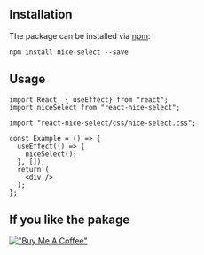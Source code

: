 ## Installation

The package can be installed via [npm](https://github.com/npm/cli):

```
npm install nice-select --save
```

## Usage

    import React, { useEffect} from "react";
    import niceSelect from "react-nice-select";

    import "react-nice-select/css/nice-select.css";

    const Example = () => {
      useEffect(() => {
    	niceSelect();
      }, []);
      return (
        <div />
      );
    };

## If you like the pakage

[!["Buy Me A Coffee"](https://www.buymeacoffee.com/assets/img/custom_images/orange_img.png)](https://www.buymeacoffee.com/sabujhasansarkr)
